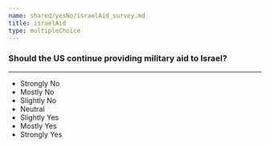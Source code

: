```yaml
---
name: shared/yesNo/israelAid_survey.md
title: israelAid
type: multipleChoice
---
```


### Should the US continue providing military aid to Israel?

---

- Strongly No
- Mostly No
- Slightly No
- Neutral
- Slightly Yes
- Mostly Yes
- Strongly Yes

